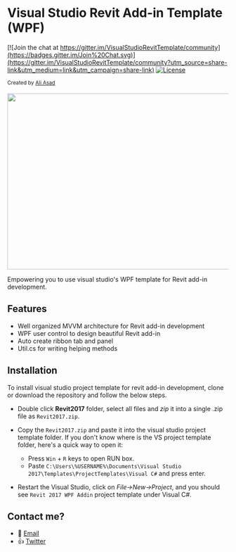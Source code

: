 # Visual Studio Revit Add-in Template (WPF)

[![Join the chat at https://gitter.im/VisualStudioRevitTemplate/community](https://badges.gitter.im/Join%20Chat.svg)](https://gitter.im/VisualStudioRevitTemplate/community?utm_source=share-link&utm_medium=link&utm_campaign=share-link)
[![License](http://img.shields.io/:license-mit-blue.svg)](http://opensource.org/licenses/MIT)

<div align="left">
  <sub>Created by
  <a href="https://twitter.com/imaliasad">Ali Asad</a>
</div>
<br>

<img src="https://github.com/imAliAsad/VisualStudioRevitTemplate/blob/master/imgs/Revit2017WPF.PNG" height="400" width="650">

Empowering you to use visual studio's WPF template for Revit add-in development.


## Features
- Well organized MVVM architecture for Revit add-in development
- WPF user control to design beautiful Revit add-in
- Auto create ribbon tab and panel
- Util.cs for writing helping methods


## Installation
To install visual studio project template for revit add-in development, clone or download the repository and follow the below steps.

- Double click **Revit2017** folder, select all files and *zip* it into a single .zip file as `Revit2017.zip`.

- Copy the `Revit2017.zip` and paste it into the visual studio project template folder. If you don't know where is the VS project template folder, here's a quick way to open it:
    - Press `Win` + `R` keys to open RUN box. 
    - Paste `C:\Users\%USERNAME%\Documents\Visual Studio 2017\Templates\ProjectTemplates\Visual C#` and press enter.

- Restart the Visual Studio, click on *File->New->Project*, and you should see `Revit 2017 WPF Addin` project template under Visual C#.

## Contact me?
 - :e-mail: [Email](mailto:imaliasad@outlook.com)
 - :thumbsup: [Twitter](https://twitter.com/imaliasad)

